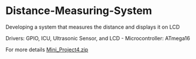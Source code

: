 # Distance-Measuring-System

Developing a system that measures the distance and displays it on LCD

Drivers: GPIO, ICU, Ultrasonic Sensor, and LCD - Microcontroller: ATmega16

For more details [Mini_Project4.zip](https://github.com/OmarElsehity/Distance-Measuring-System/files/8389443/Mini_Project4.zip)
